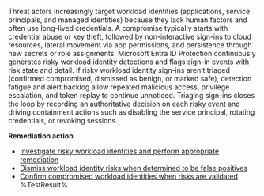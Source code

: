 Threat actors increasingly target workload identities (applications, service principals, and managed identities) because they lack human factors and often use long-lived credentials. A compromise typically starts with credential abuse or key theft, followed by non-interactive sign-ins to cloud resources, lateral movement via app permissions, and persistence through new secrets or role assignments. Microsoft Entra ID Protection continuously generates risky workload identity detections and flags sign-in events with risk state and detail. If risky workload identity sign-ins aren’t triaged (confirmed compromised, dismissed as benign, or marked safe), detection fatigue and alert backlog allow repeated malicious access, privilege escalation, and token replay to continue unnoticed. Triaging sign-ins closes the loop by recording an authoritative decision on each risky event and driving containment actions such as disabling the service principal, rotating credentials, or revoking sessions.

**Remediation action**

- [Investigate risky workload identities and perform appropriate remediation ](https://learn.microsoft.com/en-us/entra/id-protection/concept-workload-identity-risk?wt.mc_id=zerotrustrecommendations_automation_content_cnl_csasci)
- [Dismiss workload identity risks when determined to be false positives](https://learn.microsoft.com/graph/api/riskyserviceprincipal-dismiss?view=graph-rest-1.0&preserve-view=true&wt.mc_id=zerotrustrecommendations_automation_content_cnl_csasci)
- [Confirm compromised workload identities when risks are validated](https://learn.microsoft.com/graph/api/riskyserviceprincipal-confirmcompromised?view=graph-rest-1.0&preserve-view=true&wt.mc_id=zerotrustrecommendations_automation_content_cnl_csasci)<!--- Results --->
%TestResult%
